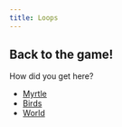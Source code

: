 ```yaml
---
title: Loops
---
```


## Back to the game!

How did you get here?

-   [Myrtle](../../myrtle/)
-   [Birds](../../birds/)
-   [World](../../world/3_creating_obstacles_but_better)
